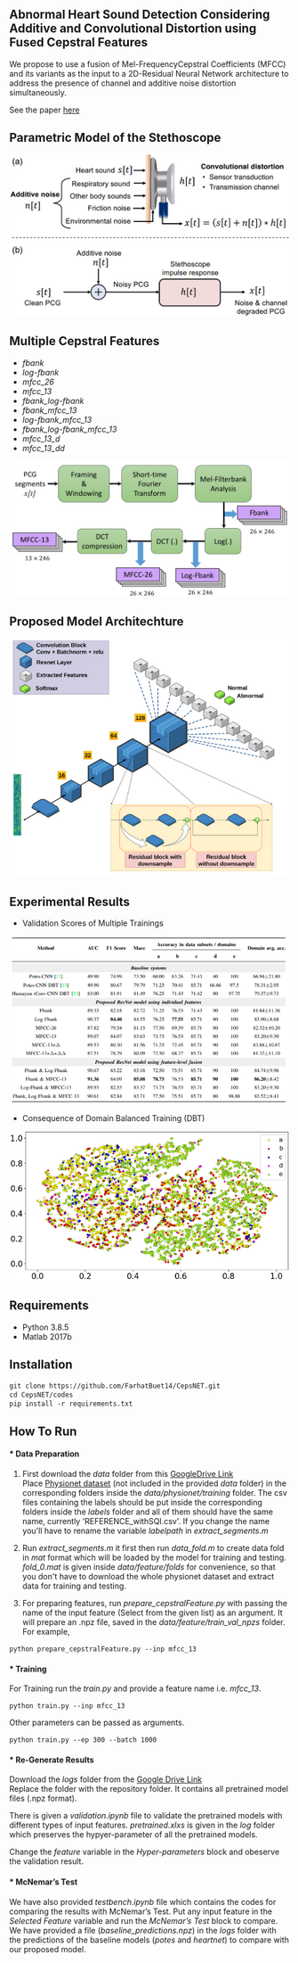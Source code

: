 ## Abnormal Heart Sound Detection Considering Additive and Convolutional Distortion using Fused Cepstral Features

We propose to use a fusion of Mel-FrequencyCepstral Coefficients (MFCC) and its variants as the input to a 2D-Residual Neural Network architecture to address the presence of channel and additive noise distortion simultaneously. 

See the paper [here](https://www.sciencedirect.com/science/article/abs/pii/S0933365722001695)

## Parametric Model of the Stethoscope

![signal.png](https://github.com/FarhatBuet14/CepsNET/blob/main/images/signal.png)

## Multiple Cepstral Features
* *fbank*
* *log-fbank*
* *mfcc_26*
* *mfcc_13*
* *fbank_log-fbank*
* *fbank_mfcc_13*
* *log-fbank_mfcc_13*
* *fbank_log-fbank_mfcc_13*
* *mfcc_13_d*
* *mfcc_13_dd*

![MFCC_flow.png](https://github.com/FarhatBuet14/CepsNET/blob/main/images/MFCC_flow.png)

## Proposed Model Architechture

![model%20architechture.png](https://github.com/FarhatBuet14/CepsNET/blob/main/images/model%20architechture.png)

## Experimental Results

* Validation Scores of Multiple Trainings 

![Result_Table.png](https://github.com/FarhatBuet14/CepsNET/blob/main/images/Result_Table.png)

* Consequence of Domain Balanced Training (DBT)

![tsne.png](https://github.com/FarhatBuet14/CepsNET/blob/main/images/tsne.png)

## Requirements
* Python 3.8.5
* Matlab 2017b

## Installation
~~~~{.python}
git clone https://github.com/FarhatBuet14/CepsNET.git
cd CepsNET/codes
pip install -r requirements.txt
~~~~


## How To Run

#### * Data Preparation

1. First download the *data* folder from this [GoogleDrive Link](https://drive.google.com/drive/folders/1BCjfQ9yknozTeW4s4gTO-Vyd-f9WwYNB?usp=sharing)<br />
Place [Physionet dataset](https://physionet.org/content/challenge-2016/1.0.0/#files) (not included in the provided *data* folder) in the corresponding folders inside the *data/physionet/training* folder.
The csv files containing the labels should be put inside the corresponding folders inside the *labels* folder and all of them should have the same name, currently 'REFERENCE_withSQI.csv'. If you change the name you'll have to rename the variable *labelpath* in  *extract_segments.m*<br /> 
3. Run *extract_segments.m* it first then run *data_fold.m* to create data fold in *mat* format which will be loaded by the model for training and testing. *fold_0.mat* is given inside *data/feature/folds* for convenience, so that you don't have to download the whole physionet dataset and extract data for training and testing.

4. For preparing features, run *prepare_cepstralFeature.py* with passing the name of the input feature (Select from the given list) as an argument. It will prepare an .npz file, saved in the *data/feature/train_val_npzs* folder. For example,
~~~~{.python}
python prepare_cepstralFeature.py --inp mfcc_13
~~~~

#### * Training
For Training run the *train.py* and provide a feature name i.e. *mfcc_13*. 
~~~~{.python}
python train.py --inp mfcc_13
~~~~
Other parameters can be passed as arguments. 
~~~~{.python}
python train.py --ep 300 --batch 1000 
~~~~


#### * Re-Generate Results
Download the *logs* folder from the [Google Drive Link](https://drive.google.com/drive/folders/1BCjfQ9yknozTeW4s4gTO-Vyd-f9WwYNB?usp=sharing)<br />
Replace the folder with the repository folder. It contains all pretrained model files (.npz format).

There is given a *validation.ipynb* file to validate the pretrained models with different types of input features. *pretrained.xlxs* is given in the *log* folder which preserves the hypyer-parameter of all the pretrained models. 

Change the *feature* variable in the *Hyper-parameters* block and obeserve the validation result.

#### * McNemar’s Test
We have also provided *testbench.ipynb* file which contains the codes for comparing the results with McNemar’s Test. Put any input feature in the *Selected Feature* variable and run the *McNemar’s Test* block to compare. We have provided a file (*baseline_predictions.npz*) in the *logs* folder with the predictions of the baseline models (*potes* and *heartnet*) to compare with our proposed model.
